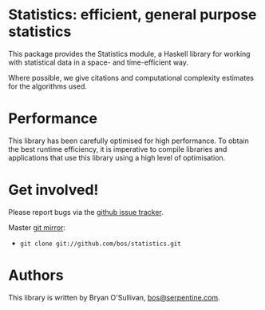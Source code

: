 # Statistics: efficient, general purpose statistics

This package provides the Statistics module, a Haskell library for
working with statistical data in a space- and time-efficient way.

Where possible, we give citations and computational complexity
estimates for the algorithms used.


# Performance

This library has been carefully optimised for high performance.  To
obtain the best runtime efficiency, it is imperative to compile
libraries and applications that use this library using a high level of
optimisation.


# Get involved!

Please report bugs via the
[github issue tracker](https://github.com/bos/statistics/issues).

Master [git mirror](https://github.com/bos/statistics):

* `git clone git://github.com/bos/statistics.git`

# Authors

This library is written by Bryan O'Sullivan,
<bos@serpentine.com>.
